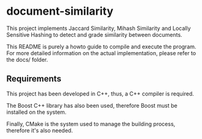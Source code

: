 # document-similarity

This project implements Jaccard Similarity, Mihash Similarity and Locally Sensitive Hashing to detect and grade similarity between documents. 

This README is purely a howto guide to compile and execute the program. For more detailed information on the actual implementation, please refer to the docs/ folder. 

## Requirements

This project has been developed in C++, thus, a C++ compiler is required.

The Boost C++ library has also been used, therefore Boost must be installed on the system.

Finally, CMake is the system used to manage the building process, therefore it's also needed.
